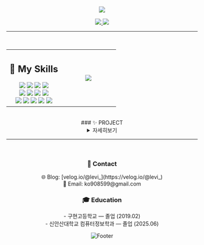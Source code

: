 <div align="center">
  <h3>
    <img src="https://readme-typing-svg.herokuapp.com?font=Luckiest+Guy&size=40&duration=7000&center=true&vCenter=true&width=800&height=150&lines=Welcome+to+KoK's+GitHub!" />
  </h3>
</div>

<div align="center">
  <a href="https://your-resume-link.com" target="_blank" rel="noopener noreferrer">
    <img src="https://img.shields.io/badge/Resume-007ACC?style=for-the-badge&logo=read-the-docs&logoColor=white" />
  </a>
  <a href="https://www.notion.so/1e7c32f3e3d7801d9ceff757d5ca9504?source=copy_link" target="_blank" rel="noopener noreferrer">
    <img src="https://img.shields.io/badge/Notion-000000?style=for-the-badge&logo=notion&logoColor=white" />
  </a>
</div>

---
<br>

<table>
  <tr>
    <td align="center" width="50%">
      <h2>🐳 My Skills</h2>
      <img src="https://img.shields.io/badge/Java-007396?style=for-the-badge&logo=java&logoColor=white"/>
      <img src="https://img.shields.io/badge/MySQL-4479A1?style=for-the-badge&logo=mysql&logoColor=white"/>
      <img src="https://img.shields.io/badge/Spring-6DB33F?style=for-the-badge&logo=spring&logoColor=white"/>
      <img src="https://img.shields.io/badge/React-61DAFB?style=for-the-badge&logo=react&logoColor=black"/><br/>
      <img src="https://img.shields.io/badge/JWT-000000?style=for-the-badge&logo=json-web-tokens&logoColor=white"/>
      <img src="https://img.shields.io/badge/Gradle-02303A?style=for-the-badge&logo=gradle&logoColor=white"/>
      <img src="https://img.shields.io/badge/Vite-646CFF?style=for-the-badge&logo=vite&logoColor=white"/>
      <img src="https://img.shields.io/badge/Node.js-339933?style=for-the-badge&logo=nodedotjs&logoColor=white"/><br/>
      <img src="https://img.shields.io/badge/Next.js-000000?style=for-the-badge&logo=nextdotjs&logoColor=white"/>
      <img src="https://img.shields.io/badge/GitHub-181717?style=for-the-badge&logo=github&logoColor=white"/>
      <img src="https://img.shields.io/badge/Notion-000000?style=for-the-badge&logo=notion&logoColor=white"/>
      <img src="https://img.shields.io/badge/VSCode-007ACC?style=for-the-badge&logo=visual-studio-code&logoColor=white"/>
      <img src="https://img.shields.io/badge/IntelliJ%20IDEA-000000?style=for-the-badge&logo=intellij-idea&logoColor=white"/>
    </td>
    <td align="center" width="50%">
      <img src="https://github-readme-stats.vercel.app/api?username=KoK&show_icons=true&theme=blueberry" />
    </td>
  </tr>
</table>


<br>

<div align="center">
### ✨ PROJECT
<details>
  <summary>자세히보기</summary>

| Project | description | Duration | skill |
|----------|------|------|------|
| [MotionMate](https://github.com/motion-mate/FE-motion-mate) | "운동,커뮤니티,쇼핑몰기능 결합한 SNS기반 소셜커머스플랫폼" | 2025.05 ~ 2025.06 | ![Java](https://img.shields.io/badge/Java-007396?style=for-the-badge&logo=java&logoColor=white) ![Spring](https://img.shields.io/badge/Spring-6DB33F?style=for-the-badge&logo=spring&logoColor=white) ![React](https://img.shields.io/badge/React-61DAFB?style=for-the-badge&logo=react&logoColor=black) ![Node.js](https://img.shields.io/badge/Node.js-339933?style=for-the-badge&logo=nodedotjs&logoColor=white) ![Vite](https://img.shields.io/badge/Vite-646CFF?style=for-the-badge&logo=vite&logoColor=white) |
| [Banana](https://github.com/KH-mini-project/banana) | "Velog클론프로젝트 게시글작성,댓글,좋아요 기능중심 기술블로그" | 2025.04 ~ 2025.04 | ![Java](https://img.shields.io/badge/Java-007396?style=for-the-badge&logo=java&logoColor=white) ![Spring](https://img.shields.io/badge/Spring-6DB33F?style=for-the-badge&logo=spring&logoColor=white) ![React](https://img.shields.io/badge/React-61DAFB?style=for-the-badge&logo=react&logoColor=black) ![Node.js](https://img.shields.io/badge/Node.js-339933?style=for-the-badge&logo=nodedotjs&logoColor=white) ![Vite](https://img.shields.io/badge/Vite-646CFF?style=for-the-badge&logo=vite&logoColor=white) |
| [KickMovie](https://github.com/KH-Movie-Web-Project/FE-kick-movie) | “TMDBAPI기반 영화정보, 평점확인 서비스” | 2025.03 ~ 2025.05 | ![Java](https://img.shields.io/badge/Java-007396?style=for-the-badge&logo=java&logoColor=white) ![Spring](https://img.shields.io/badge/Spring-6DB33F?style=for-the-badge&logo=spring&logoColor=white) ![React](https://img.shields.io/badge/React-61DAFB?style=for-the-badge&logo=react&logoColor=black) ![Next.js](https://img.shields.io/badge/Next.js-000000?style=for-the-badge&logo=nextdotjs&logoColor=white) ![Vite](https://img.shields.io/badge/Vite-646CFF?style=for-the-badge&logo=vite&logoColor=white) |

</details>
</div>

---
<br>

<div align="center"; width: 45%;>
<h3>🍃 Contact</h3>
🌐 Blog: [velog.io/@levi_](https://velog.io/@levi_)<br>
📧 Email: ko908599@gmail.com<br>
</div>

<div align="center"; width: 45%;>
  <h3>🎓 Education</h3>
- 구현고등학교 — 졸업 (2019.02)<br>
- 신안산대학교 컴퓨터정보학과 — 졸업 (2025.06)
</div>

<div align="center">
  
  ![Footer](https://capsule-render.vercel.app/api?type=waving&color=auto&height=200&section=footer)
  
</div>
